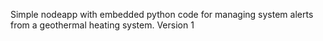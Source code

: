 Simple nodeapp with embedded python code for managing system alerts from a geothermal heating system.
Version 1
